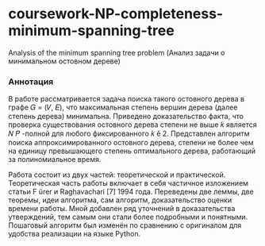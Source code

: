 # coursework-NP-completeness-minimum-spanning-tree
Analysis of the minimum spanning tree problem (Анализ задачи о минимальном остовном дереве)

### Аннотация

В работе рассматривается задача поиска такого остовного дерева в графе 𝐺 = (𝑉, 𝐸), что максимальная степень вершин дерева (далее степень дерева) минимальна. Приведено доказательство факта, что проверка существования остовного дерева степени не выше 𝑘 является 𝑁 𝑃 -полной для любого фиксированного 𝑘 ě 2. Представлен алгоритм поиска аппроксимированного остовного дерева, степени не более чем на единицу превышающего степень оптимального дерева, работающий за полиномиальное время.

Работа состоит из двух частей: теоретической и практической. Теоретическая часть работы включает в себя частичное изложением статьи F ̈urer и Raghavachari [7] 1994 года. Переведены две леммы, две теоремы, идеи алгоритма, сам алгоритм, доказательство оценки времени работы. Мной добавлен ряд уточнений в доказательства утверждений, тем самым они стали более подробными и понятными. Пошаговый алгоритм был изменён по сравнению с оригиналом для удобства реализации на языке Python.
